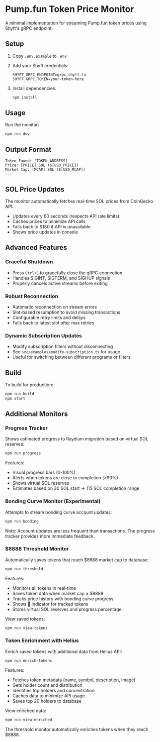 # Pump.fun Token Price Monitor

A minimal implementation for streaming Pump.fun token prices using Shyft's gRPC endpoint.

## Setup

1. Copy `.env.example` to `.env`
2. Add your Shyft credentials:
   ```
   SHYFT_GRPC_ENDPOINT=grpc.shyft.to
   SHYFT_GRPC_TOKEN=your-token-here
   ```

3. Install dependencies:
   ```bash
   npm install
   ```

## Usage

Run the monitor:
```bash
npm run dev
```

## Output Format

```
Token Found: [TOKEN_ADDRESS]
Price: [PRICE] SOL ($[USD_PRICE])
Market Cap: [MCAP] SOL ($[USD_MCAP])
---
```

## SOL Price Updates

The monitor automatically fetches real-time SOL prices from CoinGecko API:
- Updates every 60 seconds (respects API rate limits)
- Caches prices to minimize API calls
- Falls back to $180 if API is unavailable
- Shows price updates in console

## Advanced Features

### Graceful Shutdown
- Press `Ctrl+C` to gracefully close the gRPC connection
- Handles SIGINT, SIGTERM, and SIGHUP signals
- Properly cancels active streams before exiting

### Robust Reconnection
- Automatic reconnection on stream errors
- Slot-based resumption to avoid missing transactions
- Configurable retry limits and delays
- Falls back to latest slot after max retries

### Dynamic Subscription Updates
- Modify subscription filters without disconnecting
- See `src/examples/modify-subscription.ts` for usage
- Useful for switching between different programs or filters

## Build

To build for production:
```bash
npm run build
npm start
```

## Additional Monitors

### Progress Tracker
Shows estimated progress to Raydium migration based on virtual SOL reserves:
```bash
npm run progress
```

Features:
- Visual progress bars (0-100%)
- Alerts when tokens are close to completion (>90%)
- Shows virtual SOL reserves
- Estimates based on 30 SOL start → 115 SOL completion range

### Bonding Curve Monitor (Experimental)
Attempts to stream bonding curve account updates:
```bash
npm run bonding
```

Note: Account updates are less frequent than transactions. The progress tracker provides more immediate feedback.

### $8888 Threshold Monitor
Automatically saves tokens that reach $8888 market cap to database:
```bash
npm run threshold
```

Features:
- Monitors all tokens in real-time
- Saves token data when market cap ≥ $8888
- Tracks price history with bonding curve progress
- Shows 💾 indicator for tracked tokens
- Stores virtual SOL reserves and progress percentage

View saved tokens:
```bash
npm run view-tokens
```

### Token Enrichment with Helius
Enrich saved tokens with additional data from Helius API:
```bash
npm run enrich-tokens
```

Features:
- Fetches token metadata (name, symbol, description, image)
- Gets holder count and distribution
- Identifies top holders and concentration
- Caches data to minimize API usage
- Saves top 20 holders to database

View enriched data:
```bash
npm run view-enriched
```

The threshold monitor automatically enriches tokens when they reach $8888.